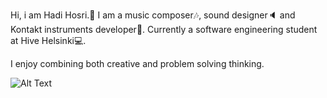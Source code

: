 Hi, i am Hadi Hosri.:wave:
I am a music composer:notes:, sound designer:speaker: and Kontakt instruments developer:musical_keyboard:.
Currently a software engineering student at Hive Helsinki:computer:.

I enjoy combining both creative and problem solving thinking.

![Alt Text](https://media.giphy.com/media/lJNoBCvQYp7nq/giphy.gif)
